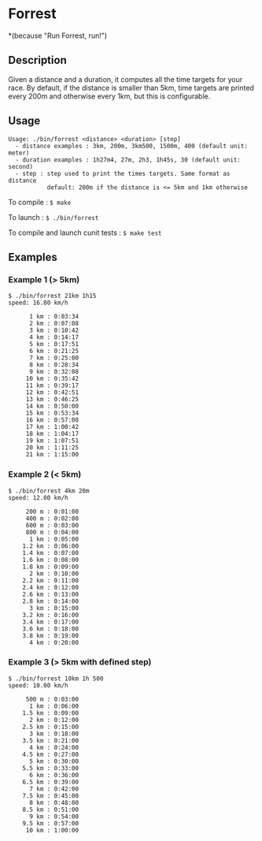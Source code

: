 # Forrest
*(because "Run Forrest, run!")

## Description

Given a distance and a duration, it computes all the time targets for your race.
By default, if the distance is smaller than 5km, time targets are printed every 200m
and otherwise every 1km, but this is configurable.

## Usage

```
Usage: ./bin/forrest <distance> <duration> [step]
  - distance examples : 3km, 200m, 3km500, 1500m, 400 (default unit: meter)
  - duration examples : 1h27m4, 27m, 2h3, 1h45s, 30 (default unit: second)
  - step : step used to print the times targets. Same format as distance
           default: 200m if the distance is <= 5km and 1km otherwise
```

To compile : ```$ make```

To launch : ```$ ./bin/forrest```

To compile and launch cunit tests : ```$ make test```

## Examples

### Example 1 (> 5km)

```
$ ./bin/forrest 21km 1h15
speed: 16.80 km/h

      1 km : 0:03:34
      2 km : 0:07:08
      3 km : 0:10:42
      4 km : 0:14:17
      5 km : 0:17:51
      6 km : 0:21:25
      7 km : 0:25:00
      8 km : 0:28:34
      9 km : 0:32:08
     10 km : 0:35:42
     11 km : 0:39:17
     12 km : 0:42:51
     13 km : 0:46:25
     14 km : 0:50:00
     15 km : 0:53:34
     16 km : 0:57:08
     17 km : 1:00:42
     18 km : 1:04:17
     19 km : 1:07:51
     20 km : 1:11:25
     21 km : 1:15:00
```

### Example 2 (< 5km)

```
$ ./bin/forrest 4km 20m
speed: 12.00 km/h

     200 m : 0:01:00
     400 m : 0:02:00
     600 m : 0:03:00
     800 m : 0:04:00
      1 km : 0:05:00
    1.2 km : 0:06:00
    1.4 km : 0:07:00
    1.6 km : 0:08:00
    1.8 km : 0:09:00
      2 km : 0:10:00
    2.2 km : 0:11:00
    2.4 km : 0:12:00
    2.6 km : 0:13:00
    2.8 km : 0:14:00
      3 km : 0:15:00
    3.2 km : 0:16:00
    3.4 km : 0:17:00
    3.6 km : 0:18:00
    3.8 km : 0:19:00
      4 km : 0:20:00
```

### Example 3 (> 5km with defined step)

```
$ ./bin/forrest 10km 1h 500
speed: 10.00 km/h

     500 m : 0:03:00
      1 km : 0:06:00
    1.5 km : 0:09:00
      2 km : 0:12:00
    2.5 km : 0:15:00
      3 km : 0:18:00
    3.5 km : 0:21:00
      4 km : 0:24:00
    4.5 km : 0:27:00
      5 km : 0:30:00
    5.5 km : 0:33:00
      6 km : 0:36:00
    6.5 km : 0:39:00
      7 km : 0:42:00
    7.5 km : 0:45:00
      8 km : 0:48:00
    8.5 km : 0:51:00
      9 km : 0:54:00
    9.5 km : 0:57:00
     10 km : 1:00:00
```
